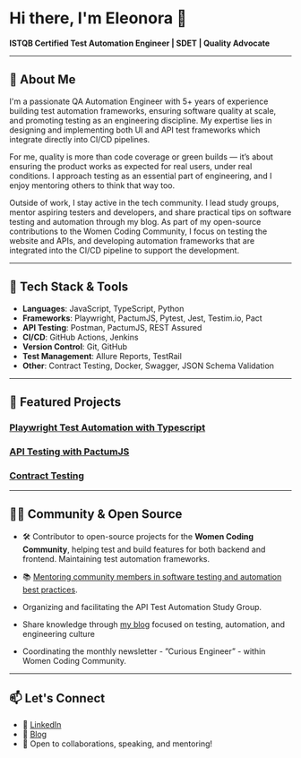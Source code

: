 # Hi there, I'm Eleonora 👋  

**ISTQB Certified Test Automation Engineer | SDET | Quality Advocate**

---

## 🚀 About Me

I'm a passionate QA Automation Engineer with 5+ years of experience building test automation frameworks, ensuring software quality at scale, and promoting testing as an engineering discipline. My expertise lies in designing and implementing both UI and API test frameworks which integrate directly into CI/CD pipelines. 

For me, quality is more than code coverage or green builds — it’s about ensuring the product works as expected for real users, under real conditions. I approach testing as an essential part of engineering, and I enjoy mentoring others to think that way too.

Outside of work, I stay active in the tech community. I lead study groups, mentor aspiring testers and developers, and share practical tips on software testing and automation through my blog. As part of my open-source contributions to the Women Coding Community, I focus on testing the website and APIs, and developing automation frameworks that are integrated into the CI/CD pipeline to support the development.

---

## 🧰 Tech Stack & Tools

- **Languages**: JavaScript, TypeScript, Python  
- **Frameworks**: Playwright, PactumJS, Pytest, Jest, Testim.io, Pact
- **API Testing**: Postman, PactumJS, REST Assured  
- **CI/CD**: GitHub Actions, Jenkins  
- **Version Control**: Git, GitHub  
- **Test Management**: Allure Reports, TestRail  
- **Other**: Contract Testing, Docker, Swagger, JSON Schema Validation  

---

## 📂 Featured Projects

### [Playwright Test Automation with Typescript](https://github.com/nora-weisser/playwright-typescript)

### [API Testing with PactumJS](https://github.com/nora-weisser/api_testing_with_pactumjs)

### [Contract Testing](https://github.com/nora-weisser/contract-testing-demo)

---

## 👩‍💻 Community & Open Source

- 🛠 Contributor to open-source projects for the **Women Coding Community**, helping test and build features for both backend and frontend. Maintaining test automation frameworks. 
- 📚 [Mentoring community members in software testing and automation best practices](https://www.womencodingcommunity.com/mentors?keywords=Eleonora%20Belova).
- Organizing and facilitating the API Test Automation Study Group.

- Share knowledge through [my blog](https://noraweisser.com/) focused on testing, automation, and engineering culture
- Coordinating the monthly newsletter - ”Curious Engineer” - within Women Coding Community. 

---

## 📫 Let's Connect

- 🔗 [LinkedIn](https://www.linkedin.com/in/eleonora-belova-7069baa5/)
- 📝 [Blog](https://noraweisser.com/)
- 💬 Open to collaborations, speaking, and mentoring!


<!--
**nora-weisser/nora-weisser** is a ✨ _special_ ✨ repository because its `README.md` (this file) appears on your GitHub profile.

Here are some ideas to get you started:

- 🔭 I’m currently working on ...
- 🌱 I’m currently learning ...
- 👯 I’m looking to collaborate on ...
- 🤔 I’m looking for help with ...
- 💬 Ask me about ...
- 📫 How to reach me: ...
- 😄 Pronouns: ...
- ⚡ Fun fact: ...
-->

